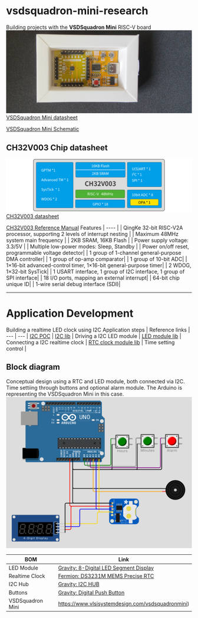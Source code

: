 # vsdsquadron-mini-research
Building projects with the **VSDSquadron Mini** RISC-V board
![image](./images/mini.png)
[VSDSquadron Mini datasheet](./docs/VSDSQMinidatasheet.pdf)

[VSDSquadron Mini Schematic](./docs/SquadronMini_2A_Schematic.pdf.pdf)
## CH32V003 Chip datasheet
![image](./images/CH32V003.png)
[CH32V003 datasheet](./docs/CH32V003DS0.PDF)

[CH32V003 Reference Manual](./docs/CH32V003RM.PDF)
Features  |
---- |
| QingKe 32-bit RISC-V2A processor, supporting 2 levels of interrupt nesting  |
| Maximum 48MHz system main frequency |
| 2KB SRAM, 16KB Flash |
| Power supply voltage: 3.3/5V |
| Multiple low-power modes: Sleep, Standby |
| Power on/off reset, programmable voltage detector|
| 1 group of 1-channel general-purpose DMA controller|
| 1 group of op-amp comparator|
| 1 group of 10-bit ADC|
| 1×16-bit advanced-control timer, 1×16-bit general-purpose timer|
| 2 WDOG, 1×32-bit SysTick|
| 1 USART interface, 1 group of I2C interface, 1 group of SPI interface|
| 18 I/O ports, mapping an external interrupt|
| 64-bit chip unique ID|
| 1-wire serial debug interface (SDI)|

***
# Application Development
Building a realtime LED clock using I2C
Application steps | Reference links |
--- | --- |
[I2C POC](./I2C_poc) | [I2C lib](https://github.com/hexeguitar/ch32v003fun_libs) |
Driving a I2C LED module | [LED module lib](https://github.com/DFRobot/DFRobot_LedDisplayModule) |
Connecting a I2C realtime clock | [RTC clock module lib](https://github.com/DFRobot/DFRobot_DS3231M) |
Time setting control |
## Block diagram
Conceptual design using a RTC and LED module, both connected via I2C. Time settiing through buttons and optional alarm module.
The Arduino is representing the VSDSquadron Mini in this case.
![image](./images/I2C_RTC_clock.png)

BOM | Link |
--- | --- |
LED Module | [Gravity: 8-Digital LED Segment Display](https://www.dfrobot.com/product-1979.html)
Realtime Clock | [Fermion: DS3231M MEMS Precise RTC](https://www.dfrobot.com/product-1991.html)
I2C Hub | [Gravity: I2C HUB](https://www.dfrobot.com/product-2179.html)
Buttons | [Gravity: Digital Push Button](https://www.dfrobot.com/product-1098.html)
VSDSquadron Mini | https://www.vlsisystemdesign.com/vsdsquadronmini)
